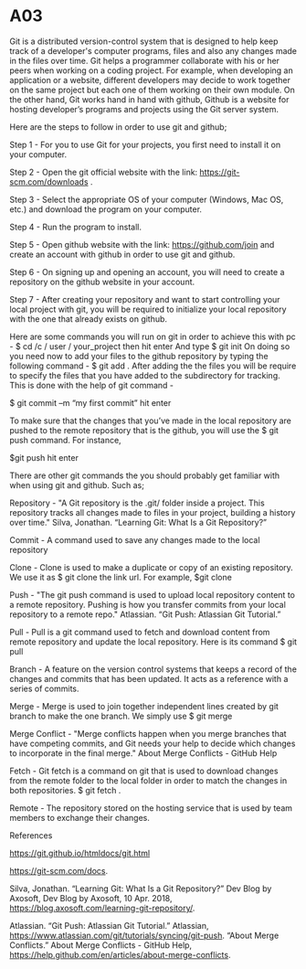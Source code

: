 # A03

Git is a distributed version-control system that is designed to help keep track of a developer's computer programs, 
files and also any changes made in the files over time. Git helps a programmer collaborate with his or her peers when working on a coding project. For example, when developing an application or a website, different developers may decide to work together on the same project but each one of them working on their own module. On the other hand, Git works hand in hand with github, Github is a website for hosting developer’s programs and projects using the Git server system. 


Here are the steps to follow in order to use git and github;


Step 1 - For you to use Git for your projects, you first need to install it on your computer.

Step 2 - Open the git official website with the link: https://git-scm.com/downloads . 

Step 3 - Select the appropriate OS of your computer (Windows, Mac OS, etc.) and download the program on your computer. 

Step 4 - Run the program to install.  

Step 5 - Open github website with the link: https://github.com/join and create an account with github in order to use git and github. 

Step 6 - On signing up and opening an account, you will need to create a repository on the github website in your account. 

Step 7 - After creating your repository and want to start controlling your local project with git, you will be required to initialize 
your local repository with the one that already exists on github. 


Here are some commands you will run on git in order to achieve this with pc -
  $ cd /c / user / your_project then hit enter
 And type $ git init 
 On doing so you need now to add your files to the github repository by typing the following command -
 $ git add .
After adding the the files you will be require to specify the files that you have added to the subdirectory for tracking. This is done with the help of git command -

  $ git commit –m “my first commit”  hit enter
  
To make sure that the changes that you’ve made in the local repository are pushed to the remote repository that is the github, you will use the $ git push command. For instance, 

$git push hit enter

There are other git commands the you should probably get familiar with when using git and github. Such as;


Repository - "A Git repository is the .git/ folder inside a project. This repository tracks all changes made to files in your project, building a history over time." Silva, Jonathan. “Learning Git: What Is a Git Repository?”

Commit - A command used to save any changes made to the local repository

Clone - Clone is used to make a duplicate or copy of an existing repository. We use it as $ git clone the link url. For example, $git clone  <url>
  
Push - "The git push command is used to upload local repository content to a remote repository. Pushing is how you transfer commits from your local repository to a remote repo." Atlassian. “Git Push: Atlassian Git Tutorial.”
  
Pull - Pull is a git command used to fetch and download content from remote repository and update the local repository. Here is its command $ git pull <remote repo>
  
Branch - A feature on the version control systems that keeps a record of the changes and commits that has been updated. It acts as a reference with a series of commits.
  
Merge - Merge is used to join together independent lines created by git branch to make the one branch. We simply use $ git merge
  
Merge Conflict - "Merge conflicts happen when you merge branches that have competing commits, and Git needs your help to decide which changes to incorporate in the final merge." About Merge Conflicts - GitHub Help
  
Fetch - Git fetch is a command on git that is used to download changes from the remote folder to the local folder in order to match the changes in both repositories. $ git fetch .
  
Remote - The repository stored on the hosting service that is used by team members to exchange their changes.
  
  
  
References

https://git.github.io/htmldocs/git.html

https://git-scm.com/docs.

Silva, Jonathan. “Learning Git: What Is a Git Repository?” Dev Blog by Axosoft, Dev Blog by Axosoft, 10 Apr. 2018, https://blog.axosoft.com/learning-git-repository/.

Atlassian. “Git Push: Atlassian Git Tutorial.” Atlassian, https://www.atlassian.com/git/tutorials/syncing/git-push.
“About Merge Conflicts.” About Merge Conflicts - GitHub Help, https://help.github.com/en/articles/about-merge-conflicts.

